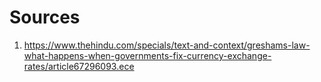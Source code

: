 # Sources
1. https://www.thehindu.com/specials/text-and-context/greshams-law-what-happens-when-governments-fix-currency-exchange-rates/article67296093.ece